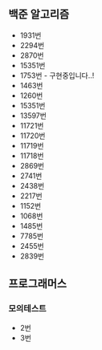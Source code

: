 ## 백준 알고리즘

- 1931번 
- 2294번
- 2870번
- 15351번
- 1753번 - 구현중입니다..!
- 1463번
- 1260번
- 15351번
- 13597번
- 11721번
- 11720번
- 11719번
- 11718번
- 2869번
- 2741번
- 2438번
- 2217번
- 1152번
- 1068번
- 1485번
- 7785번
- 2455번
- 2839번
## 프로그래머스

### 모의테스트
- 2번
- 3번
